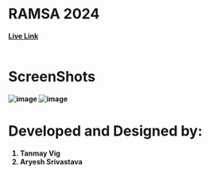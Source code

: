 # RAMSA 2024

<b><a href="https://ramsa.netlify.app/">Live Link</a><b>
<br><br>
# ScreenShots
![image](https://github.com/user-attachments/assets/78db2916-bd9d-47c0-a327-f14d036360e8)
![image](https://github.com/user-attachments/assets/93f345ee-e6a9-4d3f-b914-18791079738e)

# Developed and Designed by: 
<h>
<ol>
  <li>Tanmay Vig</li>
  <li>Aryesh Srivastava</li>
</ol>
